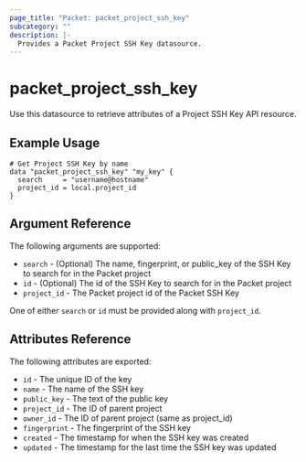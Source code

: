 ```yaml
---
page_title: "Packet: packet_project_ssh_key"
subcategory: ""
description: |-
  Provides a Packet Project SSH Key datasource.
---
```


# packet\_project\_ssh\_key

Use this datasource to retrieve attributes of a Project SSH Key API resource.

## Example Usage

```hcl
# Get Project SSH Key by name
data "packet_project_ssh_key" "my_key" {
  search     = "username@hostname"
  project_id = local.project_id
}
```

## Argument Reference

The following arguments are supported:

* `search` - (Optional) The name, fingerprint, or public_key of the SSH Key to search for
  in the Packet project
* `id` - (Optional) The id of the SSH Key to search for in the Packet project
* `project_id` - The Packet project id of the Packet SSH Key

One of either `search` or `id` must be provided along with `project_id`.

## Attributes Reference

The following attributes are exported:

* `id` - The unique ID of the key
* `name` - The name of the SSH key
* `public_key` - The text of the public key
* `project_id` - The ID of parent project
* `owner_id` - The ID of parent project (same as project_id)
* `fingerprint` - The fingerprint of the SSH key
* `created` - The timestamp for when the SSH key was created
* `updated` - The timestamp for the last time the SSH key was updated
